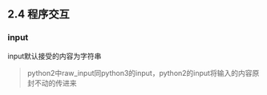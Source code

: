 ## 2.4 程序交互
### input
input默认接受的内容为字符串

> python2中raw_input同python3的input，python2的input将输入的内容原封不动的传进来
